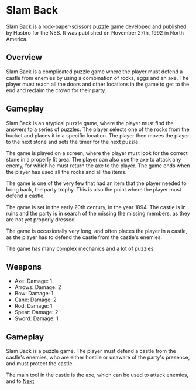 # Slam Back

Slam Back is a rock-paper-scissors puzzle game developed and published by Hasbro for the NES. It was published on November 27th, 1992 in North America.

## Overview

Slam Back is a complicated puzzle game where the player must defend a castle from enemies by using a combination of rocks, eggs and an axe. The player must reach all the doors and other locations in the game to get to the end and reclaim the crown for their party.

## Gameplay

Slam Back is an atypical puzzle game, where the player must find the answers to a series of puzzles. The player selects one of the rocks from the bucket and places it in a specific location. The player then moves the player to the next stone and sets the timer for the next puzzle.

The game is played on a screen, where the player must look for the correct stone in a properly lit area. The player can also use the axe to attack any enemy, for which he must return the axe to the player. The game ends when the player has used all the rocks and all the items.

The game is one of the very few that had an item that the player needed to bring back, the party trophy. This is also the point where the player must defend a castle.

The game is set in the early 20th century, in the year 1894. The castle is in ruins and the party is in search of the missing the missing members, as they are not yet properly dressed.

The game is occasionally very long, and often places the player in a castle, as the player has to defend the castle from the castle's enemies.

The game has many complex mechanics and a lot of puzzles.

## Weapons

*   Axe: Damage: 1
*   Arrows: Damage: 2
*   Bow: Damage: 1
*   Cane: Damage: 2
*   Rod: Damage: 1
*   Spear: Damage: 2
*   Sword: Damage: 1

## Gameplay

Slam Back is a puzzle game. The player must defend a castle from the castle's enemies, who are either hostile or unaware of the party's presence, and must protect the castle.

The main tool in the castle is the axe, which can be used to attack enemies, and to
[Next](218.md)
